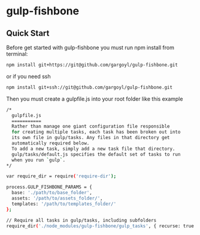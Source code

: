 # gulp-fishbone

## Quick Start

  Before get started with gulp-fishbone you must run npm install from terminal:

```bash
npm install git+https://git@github.com/gargoyl/gulp-fishbone.git
```

or if you need ssh

```bash
npm install git+ssh://git@github.com/gargoyl/gulp-fishbone.git
```

Then you must create a gulpfile.js into your root folder like this example

```bash
/*
  gulpfile.js
  ===========
  Rather than manage one giant configuration file responsible
  for creating multiple tasks, each task has been broken out into
  its own file in gulp/tasks. Any files in that directory get
  automatically required below.
  To add a new task, simply add a new task file that directory.
  gulp/tasks/default.js specifies the default set of tasks to run
  when you run `gulp`.
*/

var require_dir = require('require-dir');

process.GULP_FISHBONE_PARAMS = {
  base: './path/to/base_folder',
  assets: '/path/to/assets_folder/',
  templates: '/path/to/templates_folder/'
};

// Require all tasks in gulp/tasks, including subfolders
require_dir('./node_modules/gulp-fishbone/gulp_tasks', { recurse: true });
```
